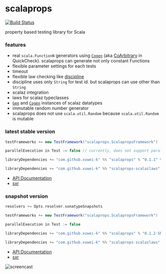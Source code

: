 # scalaprops

[![Build Status](https://secure.travis-ci.org/xuwei-k/scalaprops.png)](http://travis-ci.org/xuwei-k/scalaprops)

property based testing library for Scala

### features
- real `scala.FunctionN` generators using [`Cogen`](core/src/main/scala/scalaprops/Cogen.scala) (aka [CoArbitrary](https://hackage.haskell.org/package/QuickCheck-2.8.1/docs/Test-QuickCheck-Arbitrary.html#t:CoArbitrary) in QuickCheck). scalaprops can generate not only constant Functions
- flexible parameter settings for each tests
- timeout
- flexible law checking like [discipline](https://github.com/typelevel/discipline)
 - discipline uses only `String` for test id. but scalaprops can use other than `String`
- scalaz integration
 - laws for scalaz typeclasses
 - [`Gen`](core/src/main/scala/scalaprops/Gen.scala) and [`Cogen`](core/src/main/scala/scalaprops/Cogen.scala) instances of scalaz datatypes
- immutable random number generator
 - scalaprops does not use `scala.util.Random` because `scala.util.Random` is mutable


### latest stable version

```scala
testFrameworks += new TestFramework("scalaprops.ScalapropsFramework")

parallelExecution in Test := false // currently, does not support parallel execution

libraryDependencies += "com.github.xuwei-k" %% "scalaprops" % "0.1.1" % "test"
```

```scala
libraryDependencies += "com.github.xuwei-k" %% "scalaprops-scalazlaws" % "0.1.1" % "test"
```

- [API Documentation](https://oss.sonatype.org/service/local/repositories/releases/archive/com/github/xuwei-k/scalaprops-all_2.11/0.1.1/scalaprops-all_2.11-0.1.1-javadoc.jar/!/index.html)
- [sxr](https://oss.sonatype.org/service/local/repositories/releases/archive/com/github/xuwei-k/scalaprops-all_2.11/0.1.1/scalaprops-all_2.11-0.1.1-sxr.jar/!/index.html)


### snapshot version

```scala
resolvers += Opts.resolver.sonatypeSnapshots

testFrameworks += new TestFramework("scalaprops.ScalapropsFramework")

parallelExecution in Test := false

libraryDependencies += "com.github.xuwei-k" %% "scalaprops" % "0.1.2-SNAPSHOT" % "test"
```

```scala
libraryDependencies += "com.github.xuwei-k" %% "scalaprops-scalazlaws" % "0.1.2-SNAPSHOT" % "test"
```


- [API Documentation](https://oss.sonatype.org/service/local/repositories/snapshots/archive/com/github/xuwei-k/scalaprops-all_2.11/0.1.2-SNAPSHOT/scalaprops-all_2.11-0.1.2-SNAPSHOT-javadoc.jar/!/index.html)
- [sxr](https://oss.sonatype.org/service/local/repositories/snapshots/archive/com/github/xuwei-k/scalaprops-all_2.11/0.1.2-SNAPSHOT/scalaprops-all_2.11-0.1.2-SNAPSHOT-sxr.jar/!/index.html)


![screencast](https://raw.githubusercontent.com/xuwei-k/scalaprops/master/screencast.gif)
